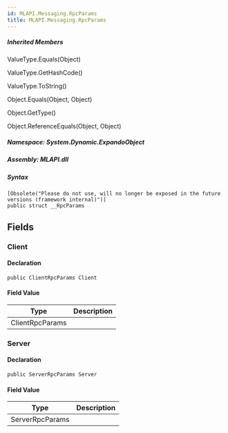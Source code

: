 ```yaml
---  
id: MLAPI.Messaging.RpcParams  
title: MLAPI.Messaging.RpcParams  
---
```


<div class="markdown level0 summary">

</div>

<div class="markdown level0 conceptual">

</div>

<div class="inheritedMembers">

##### Inherited Members

<div>

ValueType.Equals(Object)

</div>

<div>

ValueType.GetHashCode()

</div>

<div>

ValueType.ToString()

</div>

<div>

Object.Equals(Object, Object)

</div>

<div>

Object.GetType()

</div>

<div>

Object.ReferenceEquals(Object, Object)

</div>

</div>

##### **Namespace**: System.Dynamic.ExpandoObject

##### **Assembly**: MLAPI.dll

##### Syntax

    [Obsolete("Please do not use, will no longer be exposed in the future versions (framework internal)")]
    public struct __RpcParams

## Fields

### Client

<div class="markdown level1 summary">

</div>

<div class="markdown level1 conceptual">

</div>

#### Declaration

    public ClientRpcParams Client

#### Field Value

| Type            | Description |
|-----------------|-------------|
| ClientRpcParams |             |

### Server

<div class="markdown level1 summary">

</div>

<div class="markdown level1 conceptual">

</div>

#### Declaration

    public ServerRpcParams Server

#### Field Value

| Type            | Description |
|-----------------|-------------|
| ServerRpcParams |             |
